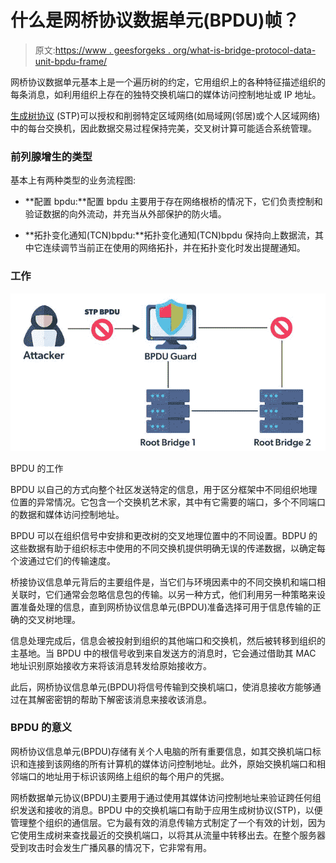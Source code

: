 # 什么是网桥协议数据单元(BPDU)帧？

> 原文:[https://www . geesforgeks . org/what-is-bridge-protocol-data-unit-bpdu-frame/](https://www.geeksforgeeks.org/what-is-bridge-protocol-data-unit-bpdu-frame/)

网桥协议数据单元基本上是一个遍历树的约定，它用组织上的各种特征描述组织的每条消息，如利用组织上存在的独特交换机端口的媒体访问控制地址或 IP 地址。

[生成树协议](https://www.geeksforgeeks.org/types-of-spanning-tree-protocol-stp/) (STP)可以授权和削弱特定区域网络(如局域网(邻居)或个人区域网络)中的每台交换机，因此数据交易过程保持完美，交叉树计算可能适合系统管理。

### 前列腺增生的类型

基本上有两种类型的业务流程图:

*   **配置 bpdu:**配置 bpdu 主要用于存在网络根桥的情况下，它们负责控制和验证数据的向外流动，并充当从外部保护的防火墙。

*   **拓扑变化通知(TCN)bpdu:**拓扑变化通知(TCN)bpdu 保持向上数据流，其中它连续调节当前正在使用的网络拓扑，并在拓扑变化时发出提醒通知。

### 工作

![Working of BPDU](img/b0b777a8a534f21b020ecb3da2087754.png)

BPDU 的工作

BPDU 以自己的方式向整个社区发送特定的信息，用于区分框架中不同组织地理位置的异常情况。它包含一个交换机艺术家，其中有它需要的端口，多个不同端口的数据和媒体访问控制地址。

BPDU 可以在组织信号中安排和更改树的交叉地理位置中的不同设置。BDPU 的这些数据有助于组织标志中使用的不同交换机提供明确无误的传递数据，以确定每个波通过它们的传输速度。

桥接协议信息单元背后的主要组件是，当它们与环境因素中的不同交换机和端口相关联时，它们通常会忽略信息包的传输。以另一种方式，他们利用另一种策略来设置准备处理的信息，直到网桥协议信息单元(BPDU)准备选择可用于信息传输的正确的交叉树地理。

信息处理完成后，信息会被投射到组织的其他端口和交换机，然后被转移到组织的主基地。当 BPDU 中的根信号收到来自发送方的消息时，它会通过借助其 MAC 地址识别原始接收方来将该消息转发给原始接收方。

此后，网桥协议信息单元(BPDU)将信号传输到交换机端口，使消息接收方能够通过在其解密密钥的帮助下解密该消息来接收该消息。

### BPDU 的意义

网桥协议信息单元(BPDU)存储有关个人电脑的所有重要信息，如其交换机端口标识和连接到该网络的所有计算机的媒体访问控制地址。此外，原始交换机端口和相邻端口的地址用于标识该网络上组织的每个用户的凭据。

网桥数据单元协议(BPDU)主要用于通过使用其媒体访问控制地址来验证跨任何组织发送和接收的消息。BPDU 中的交换机端口有助于应用生成树协议(STP)，以便管理整个组织的通信层。它为最有效的消息传输方式制定了一个有效的计划，因为它使用生成树来查找最近的交换机端口，以将其从流量中转移出去。在整个服务器受到攻击时会发生广播风暴的情况下，它非常有用。